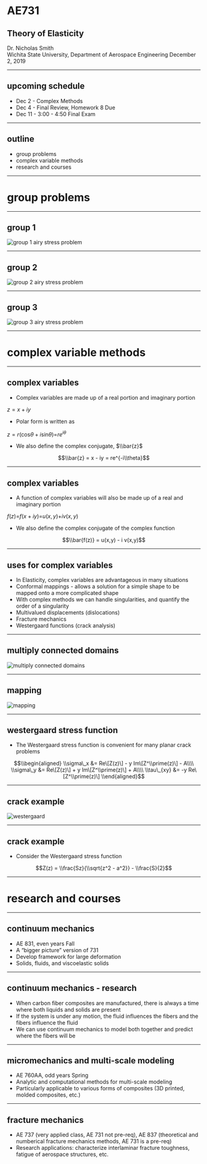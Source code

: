 # AE731
## Theory of Elasticity
Dr. Nicholas Smith<br/>
Wichita State University, Department of Aerospace Engineering
December 2, 2019

----
## upcoming schedule

-   Dec 2 - Complex Methods
-   Dec 4 - Final Review, Homework 8 Due
-   Dec 11 - 3:00 - 4:50 Final Exam

----
## outline

<!-- vim-markdown-toc GFM -->

* group problems
* complex variable methods
* research and courses

<!-- vim-markdown-toc -->

---
# group problems

----
## group 1

![group 1 airy stress problem](../images/group-1.png)

----
## group 2

![group 2 airy stress problem](../images/group-2.png)

----
## group 3

![group 3 airy stress problem](../images/group-3.png)

---
# complex variable methods

----
## complex variables

-   Complex variables are made up of a real portion and imaginary portion

_z_ = *x* + *iy*

-   Polar form is written as

_z_ = *r*(cos*θ* + *i*sin*θ*)=*re*<sup>*iθ*</sup>

-   We also define the complex conjugate, $\\bar{z}$

$$\\bar{z} = x - iy = re^{-i\\theta}$$

----
## complex variables

-   A function of complex variables will also be made up of a real and imaginary portion

_f_(*z*)=*f*(*x* + *iy*)=*u*(*x*, *y*)+*iv*(*x*, *y*)

-   We also define the complex conjugate of the complex function

$$\\bar{f(z)} = u(x,y) - i v(x,y)$$

----
## uses for complex variables

-   In Elasticity, complex variables are advantageous in many situations
-   Conformal mappings - allows a solution for a simple shape to be mapped onto a more complicated shape
-   With complex methods we can handle singularities, and quantify the order of a singularity
-   Multivalued displacements (dislocations)
-   Fracture mechanics
-   Westergaard functions (crack analysis)

----
## multiply connected domains

![multiply connected domains](../images/domains.PNG)

----
## mapping

![mapping](../images/mapping.PNG)

----
## westergaard stress function

-   The Westergaard stress function is convenient for many planar crack problems

$$\\begin{aligned}
	\\sigma\_x &= Re\[Z(z)\] - y Im\[Z^\\prime(z)\] - A\\\\
	\\sigma\_y &= Re\[Z(z)\] + y Im\[Z^\\prime(z)\] + A\\\\
	\\tau\_{xy} &= -y Re\[Z^\\prime(z)\]
\\end{aligned}$$

----
## crack example

![westergaard](../images/westergaard.PNG)

----
## crack example

-   Consider the Westergaard stress function

$$Z(z) = \\frac{Sz}{\\sqrt{z^2 - a^2}} - \\frac{S}{2}$$

---
# research and courses

----
## continuum mechanics

-   AE 831, even years Fall
-   A “bigger picture” version of 731
-   Develop framework for large deformation
-   Solids, fluids, and viscoelastic solids

----
## continuum mechanics - research

-   When carbon fiber composites are manufactured, there is always a time where both liquids and solids are present
-   If the system is under any motion, the fluid influences the fibers and the fibers influence the fluid
-   We can use continuum mechanics to model both together and predict where the fibers will be

----
## micromechanics and multi-scale modeling

-   AE 760AA, odd years Spring
-   Analytic and computational methods for multi-scale modeling
-   Particularly applicable to various forms of composites (3D printed, molded composites, etc.)

----
## fracture mechanics

-   AE 737 (very applied class, AE 731 not pre-req), AE 837 (theoretical and numberical fracture mechanics methods, AE 731 is a pre-req)
-   Research applications: characterize interlaminar fracture toughness, fatigue of aerospace structures, etc.


